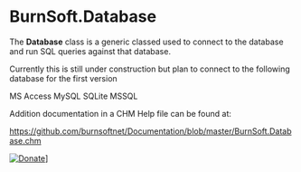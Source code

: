 # BurnSoft.Database

The **Database** class is a generic classed used to connect to the database and run SQL queries against that database.

Currently this is still under construction but plan to connect to the following database for the first version

MS Access
MySQL
SQLite
MSSQL

Addition documentation in a CHM Help file can be found at:

https://github.com/burnsoftnet/Documentation/blob/master/BurnSoft.Database.chm

[![Donate](https://www.paypalobjects.com/en_US/i/btn/btn_donateCC_LG.gif)](https://www.paypal.com/cgi-bin/webscr?cmd=_s-xclick&hosted_button_id=JSW8XEMQVH4BE)]
